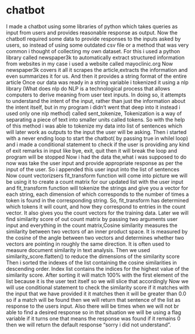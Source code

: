# chatbot
I made a chatbot using some libraries of  python which takes queries as input from users and provides reasonable response as output. Now the chatbotl required some data to provide responses to the inputs asked by users, so instead of using some outdated csv file or a method that was very common i thought of collecting my own dataset. For this i used a python library called newspaper3k to automatically extract structured information from websites in my case i used a website called mayoclinic.org
Now newspaper3k covers it all it scrapes the article,extracts the information and even summarizes it for us. And then it provides a string format of the entire article 
Once our data was ready in a string variable i tokenized it using a nlp library (What does nlp do NLP is a technological process that allows computers to derive meaning from user text inputs. In doing so, it attempts to understand the intent of the input, rather than just the information about the intent itself, but in my program i didn’t went that deep into it instead i used only one nlp method) called sent_tokenize, Tokenization is a way of separating a piece of text into smaller units called tokens. So with the help of this method i was able to tokenize my data into list of sentences which will later work as outputs to the input the user will be asking.
Then i started with a never ending loop to start the chatbot( by passing true in whilel loop) and i made a conditional statement to check if the user is providing any kind of exit remarks in input like bye, exit, quit then it will break the loop and program will be stopped 
Now i had the data the,what i was supposed to do now was take the user input and provide appropriate response as per the input of the user.
So i appended this user input into the list of sentences
Now count vectorizsers fit_transform function will come into picture we will be using it to create a count matrix for our updated list with the user input and fit_transform function will tokenize the strings and give you a vector for each string, each dimension of which corresponds to the number of times a token is found in the corresponding string. So, fit_transform has determined which tokens it will count, and how they correspond to entries in the count vector. It also gives you the count vectors for the training data.
Later we will find similarity score of out count matrix by passing two arguments user input and everything in the count matrix,Cosine similarity measures the similarity between two vectors of an inner product space. It is measured by the cosine of the angle between two vectors and determines whether two vectors are pointing in roughly the same direction. It is often used to measure document similarity in text analysis.
Then we used similarity_score.flatten() to reduce the dimensions of the similarity score
Then i sorted the indexes of the list containing the cosine similarities in descending order. Index list contains the indices for the highest value of the similarity score.
After sorting it will match 100% with the first element of the list because it is the user text itself so we will slice that accordingly
Now we will use conditional statement to check the similarity score if it matches with the input that we have provided it it matches then it will be greater than 0.0 so if a match will be found then we will return that sentence of the list as response to the users input.
Also there will be times when we will not br able to find a desired response so in that situation we will be using a flag variable if it turns one that means the response was found if it remains 0 then we will return the default response “sorry i did not understand”.
